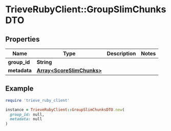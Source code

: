 # TrieveRubyClient::GroupSlimChunksDTO

## Properties

| Name | Type | Description | Notes |
| ---- | ---- | ----------- | ----- |
| **group_id** | **String** |  |  |
| **metadata** | [**Array&lt;ScoreSlimChunks&gt;**](ScoreSlimChunks.md) |  |  |

## Example

```ruby
require 'trieve_ruby_client'

instance = TrieveRubyClient::GroupSlimChunksDTO.new(
  group_id: null,
  metadata: null
)
```

